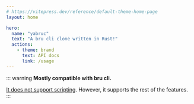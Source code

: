 ```yaml
---
# https://vitepress.dev/reference/default-theme-home-page
layout: home

hero:
  name: "yabruc"
  text: "A bru cli clone written in Rust!"
  actions:
    - theme: brand
      text: API docs
      link: /usage
---
```

::: warning
**Mostly compatible with bru cli.**

[It does not support scripting](). However, it supports the rest of the features.
:::